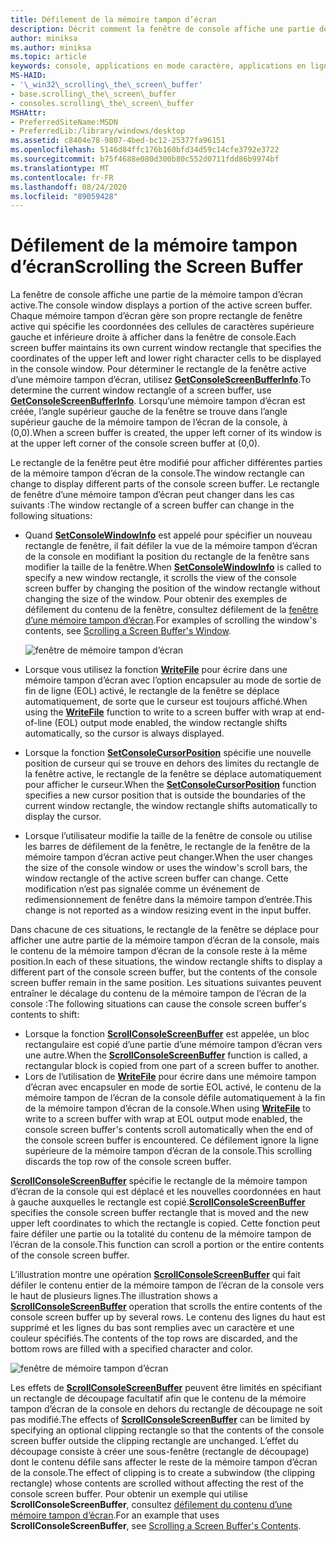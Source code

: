 ```yaml
---
title: Défilement de la mémoire tampon d’écran
description: Décrit comment la fenêtre de console affiche une partie de la mémoire tampon d’écran active.
author: miniksa
ms.author: miniksa
ms.topic: article
keywords: console, applications en mode caractère, applications en ligne de commande, applications Terminal Server, API de console
MS-HAID:
- '\_win32\_scrolling\_the\_screen\_buffer'
- base.scrolling\_the\_screen\_buffer
- consoles.scrolling\_the\_screen\_buffer
MSHAttr:
- PreferredSiteName:MSDN
- PreferredLib:/library/windows/desktop
ms.assetid: c8404e78-9807-4bed-bc12-25377fa96151
ms.openlocfilehash: 5146d84ffc176b160bfd34d59c14cfe3792e3722
ms.sourcegitcommit: b75f4688e080d300b80c552d0711fdd86b9974bf
ms.translationtype: MT
ms.contentlocale: fr-FR
ms.lasthandoff: 08/24/2020
ms.locfileid: "89059428"
---
```

# <a name="scrolling-the-screen-buffer"></a><span data-ttu-id="1ebed-104">Défilement de la mémoire tampon d’écran</span><span class="sxs-lookup"><span data-stu-id="1ebed-104">Scrolling the Screen Buffer</span></span>


<span data-ttu-id="1ebed-105">La fenêtre de console affiche une partie de la mémoire tampon d’écran active.</span><span class="sxs-lookup"><span data-stu-id="1ebed-105">The console window displays a portion of the active screen buffer.</span></span> <span data-ttu-id="1ebed-106">Chaque mémoire tampon d’écran gère son propre rectangle de fenêtre active qui spécifie les coordonnées des cellules de caractères supérieure gauche et inférieure droite à afficher dans la fenêtre de console.</span><span class="sxs-lookup"><span data-stu-id="1ebed-106">Each screen buffer maintains its own current window rectangle that specifies the coordinates of the upper left and lower right character cells to be displayed in the console window.</span></span> <span data-ttu-id="1ebed-107">Pour déterminer le rectangle de la fenêtre active d’une mémoire tampon d’écran, utilisez [**GetConsoleScreenBufferInfo**](getconsolescreenbufferinfo.md).</span><span class="sxs-lookup"><span data-stu-id="1ebed-107">To determine the current window rectangle of a screen buffer, use [**GetConsoleScreenBufferInfo**](getconsolescreenbufferinfo.md).</span></span> <span data-ttu-id="1ebed-108">Lorsqu’une mémoire tampon d’écran est créée, l’angle supérieur gauche de la fenêtre se trouve dans l’angle supérieur gauche de la mémoire tampon de l’écran de la console, à (0,0).</span><span class="sxs-lookup"><span data-stu-id="1ebed-108">When a screen buffer is created, the upper left corner of its window is at the upper left corner of the console screen buffer at (0,0).</span></span>

<span data-ttu-id="1ebed-109">Le rectangle de la fenêtre peut être modifié pour afficher différentes parties de la mémoire tampon d’écran de la console.</span><span class="sxs-lookup"><span data-stu-id="1ebed-109">The window rectangle can change to display different parts of the console screen buffer.</span></span> <span data-ttu-id="1ebed-110">Le rectangle de fenêtre d’une mémoire tampon d’écran peut changer dans les cas suivants :</span><span class="sxs-lookup"><span data-stu-id="1ebed-110">The window rectangle of a screen buffer can change in the following situations:</span></span>

- <span data-ttu-id="1ebed-111">Quand [**SetConsoleWindowInfo**](setconsolewindowinfo.md) est appelé pour spécifier un nouveau rectangle de fenêtre, il fait défiler la vue de la mémoire tampon d’écran de la console en modifiant la position du rectangle de la fenêtre sans modifier la taille de la fenêtre.</span><span class="sxs-lookup"><span data-stu-id="1ebed-111">When [**SetConsoleWindowInfo**](setconsolewindowinfo.md) is called to specify a new window rectangle, it scrolls the view of the console screen buffer by changing the position of the window rectangle without changing the size of the window.</span></span> <span data-ttu-id="1ebed-112">Pour obtenir des exemples de défilement du contenu de la fenêtre, consultez défilement de la [fenêtre d’une mémoire tampon d’écran](scrolling-a-screen-buffer-s-window.md).</span><span class="sxs-lookup"><span data-stu-id="1ebed-112">For examples of scrolling the window's contents, see [Scrolling a Screen Buffer's Window](scrolling-a-screen-buffer-s-window.md).</span></span>

  ![fenêtre de mémoire tampon d’écran](images/cscon-01.png)

- <span data-ttu-id="1ebed-114">Lorsque vous utilisez la fonction [**WriteFile**](https://msdn.microsoft.com/library/windows/desktop/aa365747) pour écrire dans une mémoire tampon d’écran avec l’option encapsuler au mode de sortie de fin de ligne (EOL) activé, le rectangle de la fenêtre se déplace automatiquement, de sorte que le curseur est toujours affiché.</span><span class="sxs-lookup"><span data-stu-id="1ebed-114">When using the [**WriteFile**](https://msdn.microsoft.com/library/windows/desktop/aa365747) function to write to a screen buffer with wrap at end-of-line (EOL) output mode enabled, the window rectangle shifts automatically, so the cursor is always displayed.</span></span>
- <span data-ttu-id="1ebed-115">Lorsque la fonction [**SetConsoleCursorPosition**](setconsolecursorposition.md) spécifie une nouvelle position de curseur qui se trouve en dehors des limites du rectangle de la fenêtre active, le rectangle de la fenêtre se déplace automatiquement pour afficher le curseur.</span><span class="sxs-lookup"><span data-stu-id="1ebed-115">When the [**SetConsoleCursorPosition**](setconsolecursorposition.md) function specifies a new cursor position that is outside the boundaries of the current window rectangle, the window rectangle shifts automatically to display the cursor.</span></span>
- <span data-ttu-id="1ebed-116">Lorsque l’utilisateur modifie la taille de la fenêtre de console ou utilise les barres de défilement de la fenêtre, le rectangle de la fenêtre de la mémoire tampon d’écran active peut changer.</span><span class="sxs-lookup"><span data-stu-id="1ebed-116">When the user changes the size of the console window or uses the window's scroll bars, the window rectangle of the active screen buffer can change.</span></span> <span data-ttu-id="1ebed-117">Cette modification n’est pas signalée comme un événement de redimensionnement de fenêtre dans la mémoire tampon d’entrée.</span><span class="sxs-lookup"><span data-stu-id="1ebed-117">This change is not reported as a window resizing event in the input buffer.</span></span>

<span data-ttu-id="1ebed-118">Dans chacune de ces situations, le rectangle de la fenêtre se déplace pour afficher une autre partie de la mémoire tampon d’écran de la console, mais le contenu de la mémoire tampon d’écran de la console reste à la même position.</span><span class="sxs-lookup"><span data-stu-id="1ebed-118">In each of these situations, the window rectangle shifts to display a different part of the console screen buffer, but the contents of the console screen buffer remain in the same position.</span></span> <span data-ttu-id="1ebed-119">Les situations suivantes peuvent entraîner le décalage du contenu de la mémoire tampon de l’écran de la console :</span><span class="sxs-lookup"><span data-stu-id="1ebed-119">The following situations can cause the console screen buffer's contents to shift:</span></span>

- <span data-ttu-id="1ebed-120">Lorsque la fonction [**ScrollConsoleScreenBuffer**](scrollconsolescreenbuffer.md) est appelée, un bloc rectangulaire est copié d’une partie d’une mémoire tampon d’écran vers une autre.</span><span class="sxs-lookup"><span data-stu-id="1ebed-120">When the [**ScrollConsoleScreenBuffer**](scrollconsolescreenbuffer.md) function is called, a rectangular block is copied from one part of a screen buffer to another.</span></span>
- <span data-ttu-id="1ebed-121">Lors de l’utilisation de [**WriteFile**](https://msdn.microsoft.com/library/windows/desktop/aa365747) pour écrire dans une mémoire tampon d’écran avec encapsuler en mode de sortie EOL activé, le contenu de la mémoire tampon de l’écran de la console défile automatiquement à la fin de la mémoire tampon d’écran de la console.</span><span class="sxs-lookup"><span data-stu-id="1ebed-121">When using [**WriteFile**](https://msdn.microsoft.com/library/windows/desktop/aa365747) to write to a screen buffer with wrap at EOL output mode enabled, the console screen buffer's contents scroll automatically when the end of the console screen buffer is encountered.</span></span> <span data-ttu-id="1ebed-122">Ce défilement ignore la ligne supérieure de la mémoire tampon d’écran de la console.</span><span class="sxs-lookup"><span data-stu-id="1ebed-122">This scrolling discards the top row of the console screen buffer.</span></span>

<span data-ttu-id="1ebed-123">[**ScrollConsoleScreenBuffer**](scrollconsolescreenbuffer.md) spécifie le rectangle de la mémoire tampon d’écran de la console qui est déplacé et les nouvelles coordonnées en haut à gauche auxquelles le rectangle est copié.</span><span class="sxs-lookup"><span data-stu-id="1ebed-123">[**ScrollConsoleScreenBuffer**](scrollconsolescreenbuffer.md) specifies the console screen buffer rectangle that is moved and the new upper left coordinates to which the rectangle is copied.</span></span> <span data-ttu-id="1ebed-124">Cette fonction peut faire défiler une partie ou la totalité du contenu de la mémoire tampon de l’écran de la console.</span><span class="sxs-lookup"><span data-stu-id="1ebed-124">This function can scroll a portion or the entire contents of the console screen buffer.</span></span>

<span data-ttu-id="1ebed-125">L’illustration montre une opération [**ScrollConsoleScreenBuffer**](scrollconsolescreenbuffer.md) qui fait défiler le contenu entier de la mémoire tampon de l’écran de la console vers le haut de plusieurs lignes.</span><span class="sxs-lookup"><span data-stu-id="1ebed-125">The illustration shows a [**ScrollConsoleScreenBuffer**](scrollconsolescreenbuffer.md) operation that scrolls the entire contents of the console screen buffer up by several rows.</span></span> <span data-ttu-id="1ebed-126">Le contenu des lignes du haut est supprimé et les lignes du bas sont remplies avec un caractère et une couleur spécifiés.</span><span class="sxs-lookup"><span data-stu-id="1ebed-126">The contents of the top rows are discarded, and the bottom rows are filled with a specified character and color.</span></span>

![fenêtre de mémoire tampon d’écran](images/cscon-02.png)

<span data-ttu-id="1ebed-128">Les effets de [**ScrollConsoleScreenBuffer**](scrollconsolescreenbuffer.md) peuvent être limités en spécifiant un rectangle de découpage facultatif afin que le contenu de la mémoire tampon d’écran de la console en dehors du rectangle de découpage ne soit pas modifié.</span><span class="sxs-lookup"><span data-stu-id="1ebed-128">The effects of [**ScrollConsoleScreenBuffer**](scrollconsolescreenbuffer.md) can be limited by specifying an optional clipping rectangle so that the contents of the console screen buffer outside the clipping rectangle are unchanged.</span></span> <span data-ttu-id="1ebed-129">L’effet du découpage consiste à créer une sous-fenêtre (rectangle de découpage) dont le contenu défile sans affecter le reste de la mémoire tampon d’écran de la console.</span><span class="sxs-lookup"><span data-stu-id="1ebed-129">The effect of clipping is to create a subwindow (the clipping rectangle) whose contents are scrolled without affecting the rest of the console screen buffer.</span></span> <span data-ttu-id="1ebed-130">Pour obtenir un exemple qui utilise **ScrollConsoleScreenBuffer**, consultez [défilement du contenu d’une mémoire tampon d’écran](scrolling-a-screen-buffer-s-contents.md).</span><span class="sxs-lookup"><span data-stu-id="1ebed-130">For an example that uses **ScrollConsoleScreenBuffer**, see [Scrolling a Screen Buffer's Contents](scrolling-a-screen-buffer-s-contents.md).</span></span>

 

 





